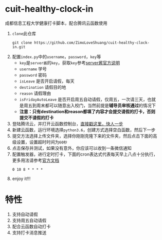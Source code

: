 # cuit-healthy-clock-in
成都信息工程大学健康打卡脚本，配合腾讯云函数使用

1. `clone`此仓库
    ```shell script
   git clone https://github.com/ZimoLoveShuang/cuit-healthy-clock-in.git
   ```
2. 配置`index.py`中的`username`，`password`，`key`等
    - `key`是`server酱`的`key`，获取`key`参考[server酱官方说明](http://sc.ftqq.com/3.version)
    - `username` 学号
    - `password` 密码
    - `isLeave` 是否开启请假，每天
    - `destination` 请假目的地
    - `reason` 请假理由
    - `isFridayAutoLeave` 是否开启周五自动请假，仅周五，一次请三天，也就是周五到周末都可以随意出入校门，当然前提是**辅导员审核通过**的情况下
    - **注意：只有destination和reason都填了内容才会提交请假的打卡，否则提交不请假的打卡**
2. 登陆腾讯云，并打开云函数控制台，[直接戳这里，快人一步](https://console.cloud.tencent.com/scf/index?rid=1)
3. 新建云函数，运行环境选择`python3.6`，创建方式选择空白函数，然后下一步
4. 提交方法选择上传文件夹，选择你刚刚克隆下来的文件夹，然后点击下面的高级设置，设置超时时间为`60秒`
5. 点击保存并测试，如果没有意外，你应该可以收到一条微信通知
6. 配置触发器，进行定时打卡，下面的cron表达式代表每天早上八点十分执行，更多用法请参考[官方文档](https://cloud.tencent.com/document/product/583/9708)
    ```shell script
    0 10 8 * * * *
    ```
7. enjoy it!!!

# 特性

1. 支持自动请假
2. 支持周五自动请假
3. 配合云函数自动打卡
4. 支持打卡消息推送
